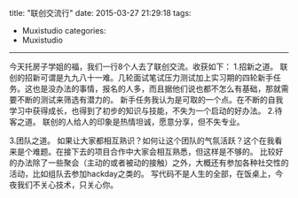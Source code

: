 title: "联创交流行"
date: 2015-03-27 21:29:18
tags: 
- Muxistudio
categories: 
- Muxistudio
---
今天托房子学姐的福，我们一行8个人去了联创交流。收获如下：
1.招新之道。
联创的招新可谓是九九八十一难。几轮面试笔试压力测试加上实习期的四轮新手任务。这也是没办法的事情，报名的人多，而且据他们说也都不怎么有基础，那就需要不断的测试来筛选有潜力的。
新手任务我认为是可取的一个点。在不断的自我学习中获得成长，也得到了初步的知识与技能，不失为一个启动的好办法。
2.待客之道。
联创的人给人的印象是热情坦诚，愿意分享，但不失专业。
<!--more-->
3.团队之道。
如果让大家都相互熟识？如何让这个团队的气氛活跃？这个在我看来是个难题。在接下去的项目合作中大家会相互熟悉，但这样是不够的。
比较好的办法除了一些聚会（主动的或者被动的接触）之外，大概还有参加各种社交性的活动，比如组队去参加hackday之类的。
写代码不是人生的全部，在饭桌上，今夜我们不关心技术，只关心你。